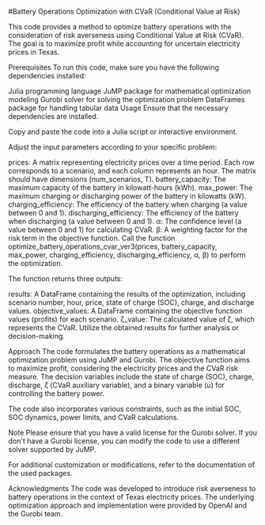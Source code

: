 #Battery Operations Optimization with CVaR (Conditional Value at Risk)

This code provides a method to optimize battery operations with the consideration of risk averseness using Conditional Value at Risk (CVaR). The goal is to maximize profit while accounting for uncertain electricity prices in Texas.

Prerequisites
To run this code, make sure you have the following dependencies installed:

Julia programming language
JuMP package for mathematical optimization modeling
Gurobi solver for solving the optimization problem
DataFrames package for handling tabular data
Usage
Ensure that the necessary dependencies are installed.

Copy and paste the code into a Julia script or interactive environment.

Adjust the input parameters according to your specific problem:

prices: A matrix representing electricity prices over a time period. Each row corresponds to a scenario, and each column represents an hour. The matrix should have dimensions (num_scenarios, T).
battery_capacity: The maximum capacity of the battery in kilowatt-hours (kWh).
max_power: The maximum charging or discharging power of the battery in kilowatts (kW).
charging_efficiency: The efficiency of the battery when charging (a value between 0 and 1).
discharging_efficiency: The efficiency of the battery when discharging (a value between 0 and 1).
α: The confidence level (a value between 0 and 1) for calculating CVaR.
β: A weighting factor for the risk term in the objective function.
Call the function optimize_battery_operations_cvar_ver3(prices, battery_capacity, max_power, charging_efficiency, discharging_efficiency, α, β) to perform the optimization.

The function returns three outputs:

results: A DataFrame containing the results of the optimization, including scenario number, hour, price, state of charge (SOC), charge, and discharge values.
objective_values: A DataFrame containing the objective function values (profits) for each scenario.
ζ_value: The calculated value of ζ, which represents the CVaR.
Utilize the obtained results for further analysis or decision-making.

Approach
The code formulates the battery operations as a mathematical optimization problem using JuMP and Gurobi. The objective function aims to maximize profit, considering the electricity prices and the CVaR risk measure. The decision variables include the state of charge (SOC), charge, discharge, ζ (CVaR auxiliary variable), and a binary variable (u) for controlling the battery power.

The code also incorporates various constraints, such as the initial SOC, SOC dynamics, power limits, and CVaR calculations.

Note
Please ensure that you have a valid license for the Gurobi solver. If you don't have a Gurobi license, you can modify the code to use a different solver supported by JuMP.

For additional customization or modifications, refer to the documentation of the used packages.

Acknowledgments
The code was developed to introduce risk averseness to battery operations in the context of Texas electricity prices. The underlying optimization approach and implementation were provided by OpenAI and the Gurobi team.
